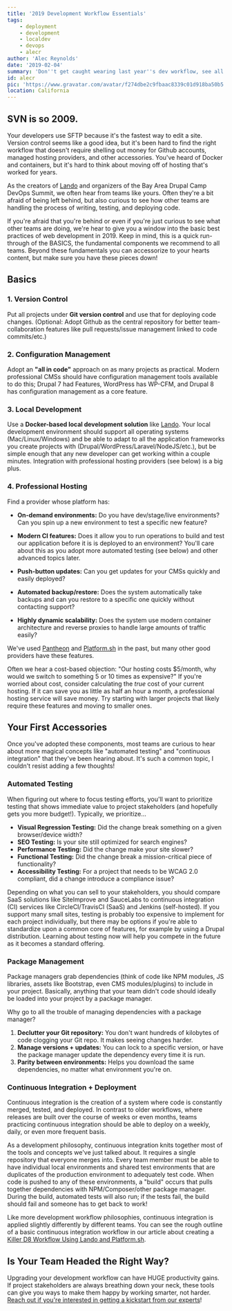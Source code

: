 ```yaml
---
title: '2019 Development Workflow Essentials'
tags:
    - deployment
    - development
    - localdev
    - devops
    - alecr
author: 'Alec Reynolds'
date: '2019-02-04'
summary: 'Don''t get caught wearing last year''s dev workflow, see all the essentials for 2019.'
id: alecr
pic: 'https://www.gravatar.com/avatar/f274dbe2c9fbaac8339c01d918ba50b5'
location: California
---
```


## SVN is so 2009.

Your developers use SFTP because it's the fastest way to edit a site. Version control seems like a good idea, but it's been hard to find the right workflow that doesn't require shelling out money for Github accounts, managed hosting providers, and other accessories. You've heard of Docker and containers, but it's hard to think about moving off of hosting that's worked for years.

As the creators of [Lando](https://docs.devwithlando.io) and organizers of the Bay Area Drupal Camp DevOps Summit, we often hear from teams like yours. Often they're a bit afraid of being left behind, but also curious to see how other teams are handling the process of writing, testing, and deploying code.

If you're afraid that you're behind or even if you're just curious to see what other teams are doing, we're hear to give you a window into the basic best practices of web development in 2019. Keep in mind, this is a quick run-through of the BASICS, the fundamental components we recommend to all teams. Beyond these fundamentals you can accessorize to your hearts content, but make sure you have these pieces down!

## Basics

### 1. Version Control

Put all projects under **Git version control** and use that for deploying code changes. (Optional: Adopt Github as the central repository for better team-collaboration features like pull requests/issue management linked to code commits/etc.)

### 2. Configuration Management

Adopt an **"all in code"** approach on as many projects as practical. Modern professional CMSs should have configuration management tools available to do this; Drupal 7 had Features, WordPress has WP-CFM, and Drupal 8 has configuration management as a core feature.

### 3. Local Development

Use a **Docker-based local development solution** like [Lando](https://www.devwithlando.io). Your local development environment should support all operating systems (Mac/Linux/Windows) and be able to adapt to all the application frameworks you create projects with (Drupal/WordPress/Laravel/NodeJS/etc.), but be simple enough that any new developer can get working within a couple minutes. Integration with professional hosting providers (see below) is a big plus.

### 4. Professional Hosting

Find a provider whose platform has:

- **On-demand environments:** Do you have dev/stage/live environments? Can you spin up a new environment to test a specific new feature?

- **Modern CI features:** Does it allow you to run operations to build and test our application before it is is deployed to an environment? You'll care about this as you adopt more automated testing (see below) and other advanced topics later.

- **Push-button updates:** Can you get updates for your CMSs quickly and easily deployed?

- **Automated backup/restore:** Does the system automatically take backups and can you restore to a specific one quickly without contacting support?

- **Highly dynamic scalability:** Does the system use modern container architecture and reverse proxies to handle large amounts of traffic easily?

We've used [Pantheon](https://pantheon.io) and [Platform.sh](http://platform.sh) in the past, but many other good providers have these features.

Often we hear a cost-based objection: "Our hosting costs $5/month, why would we switch to something 5 or 10 times as expensive?" If you're worried about cost, consider calculating the _true_ cost of your current hosting. If it can save you as little as half an hour a month, a professional hosting service will save money. Try starting with larger projects that likely require these features and moving to smaller ones.

## Your First Accessories

Once you've adopted these components, most teams are curious to hear about more magical concepts like "automated testing" and "continuous integration" that they've been hearing about. It's such a common topic, I couldn't resist adding a few thoughts!

### Automated Testing

When figuring out where to focus testing efforts, you'll want to prioritize testing that shows immediate value to project stakeholders (and hopefully gets you more budget!). Typically, we prioritize...

-   **Visual Regression Testing:** Did the change break something on a given browser/device width?
-   **SEO Testing:** Is your site still optimized for search engines?
-   **Performance Testing:** Did the change make your site slower?
-   **Functional Testing:** Did the change break a mission-critical piece of functionality?
-   **Accessibility Testing:** For a project that needs to be WCAG 2.0 compliant, did a change introduce a compliance issue?

Depending on what you can sell to your stakeholders, you should compare SaaS solutions like SiteImprove and SauceLabs to continuous integration (CI) services like CircleCI/TravisCI (SaaS) and Jenkins (self-hosted). If you support many small sites, testing is probably too expensive to implement for each project individually, but there may be options if you're able to standardize upon a common core of features, for example by using a Drupal distribution. Learning about testing now will help you compete in the future as it becomes a standard offering.

### Package Management

Package managers grab dependencies (think of code like NPM modules, JS libraries, assets like Bootstrap, even CMS modules/plugins) to include in your project. Basically, anything that your team didn't code should ideally be loaded into your project by a package manager.

Why go to all the trouble of managing dependencies with a package manager?

1. **Declutter your Git repository:** You don't want hundreds of kilobytes of code clogging your Git repo. It makes seeing changes harder.
2. **Manage versions + updates:** You can lock to a specific version, or have the package manager update the dependency every time it is run.
3. **Parity between environments:** Helps you download the same dependencies, no matter what environment you're on.

### Continuous Integration + Deployment

Continuous integration is the creation of a system where code is constantly merged, tested, and deployed. In contrast to older workflows, where releases are built over the course of weeks or even months, teams practicing continuous integration should be able to deploy on a weekly, daily, or even more frequent basis.

As a development philosophy, continuous integration knits together most of the tools and concepts we've just talked about. It requires a single repository that everyone merges into. Every team member must be able to have individual local environments and shared test environments that are duplicates of the production environment to adequately test code. When code is pushed to any of these environments, a "build" occurs that pulls together dependencies with NPM/Composer/other package manager. During the build, automated tests will also run; if the tests fail, the build should fail and someone has to get back to work!

Like more development workflow philosophies, continuous integration is applied slightly differently by different teams. You can see the rough outline of a basic continuous integration workflow in our article about creating a [Killer D8 Workflow Using Lando and Platform.sh](/blog/2017-10-23-killer-d8-workflow-using-lando-and-platform-sh.md).

## Is Your Team Headed the Right Way?

Upgrading your development workflow can have HUGE productivity gains. If project stakeholders are always breathing down your neck, these tools can give you ways to make them happy by working smarter, not harder. [Reach out if you're interested in getting a kickstart from our experts](/contact)!

